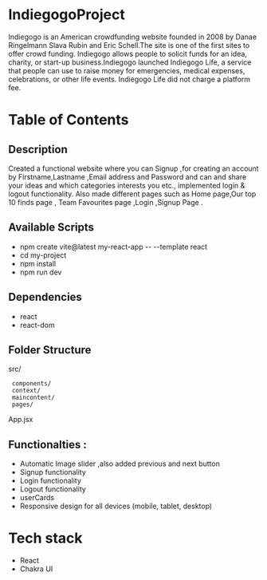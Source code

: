 # IndiegogoProject
Indiegogo is an American crowdfunding website founded in 2008 by Danae Ringelmann Slava Rubin and Eric Schell.The site is one of the first sites to offer crowd funding. Indiegogo allows people to solicit funds for an idea, charity, or start-up business.Indiegogo launched Indiegogo Life, a service that people can use to raise money for emergencies, medical expenses, celebrations, or other life events. Indiegogo Life did not charge a platform fee.

# Table of Contents

## Description
Created a functional website where you can Signup ,for creating an account by Firstname,Lastname ,Email address and Password and can and share your ideas and which categories interests you etc., implemented login & logout functionality. Also made different pages such as Home page,Our top 10 finds page , Team Favourites page ,Login ,Signup Page .

## Available Scripts
 * npm create vite@latest my-react-app -- --template react 
 * cd my-project
 * npm install
 * npm run dev

 ## Dependencies
 * react
 * react-dom

## Folder Structure
src/

     components/
     context/
     maincontent/
     pages/

App.jsx

## Functionalties :
- Automatic Image slider ,also added previous and next button
- Signup functionality
- Login functionality
- Logout functionality
- userCards
- Responsive design for all devices (mobile, tablet, desktop)

# Tech stack
- React
- Chakra UI
